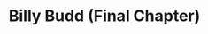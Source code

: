 ---
layout: archive_two-columns
title: Billy Budd &#40;Final Chapter&#41; 

permalink: /billy-budd-final-chapter
 
---